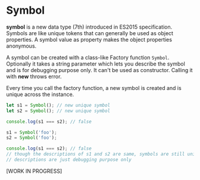 # Symbol

**symbol** is a new data type (7th) introduced in ES2015 specification.
Symbols are like unique tokens that can generally be used as object properties. A symbol value as property makes the object properties anonymous.

A symbol can be created with a class-like Factory function `Symbol`.
Optionally it takes a string parameter which lets you describe the symbol and is for debugging purpose only.
It can't be used as constructor. Calling it with **new** throws error.

Every time you call the factory function, a new symbol is created and is unique across the instance.

```js
let s1 = Symbol(); // new unique symbol
let s2 = Symbol(); // new unique symbol

console.log(s1 === s2); // false

s1 = Symbol('foo');
s2 = Symbol('foo');

console.log(s1 === s2); // false
// though the descriptions of s1 and s2 are same, symbols are still unique.
// descriptions are just debugging purpose only
```

[WORK IN PROGRESS]

